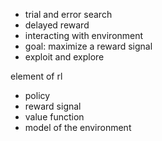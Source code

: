- trial and error search
- delayed reward
- interacting with environment
- goal: maximize a reward signal
- exploit and explore

element of rl

- policy
- reward signal
- value function
- model of the environment